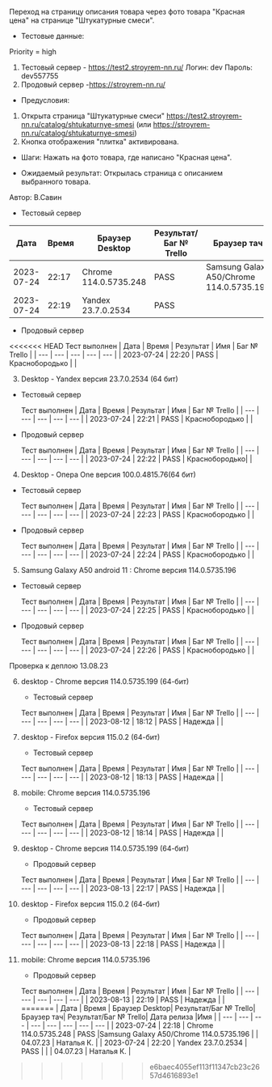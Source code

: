Переход на страницу описания товара через фото товара "Красная цена" на странице "Штукатурные смеси".

* Тестовые данные: 

Priority = high

1. Тестовый сервер - https://test2.stroyrem-nn.ru/
Логин: dev
Пароль: dev557755
2. Продовый сервер -https://stroyrem-nn.ru/

* Предусловия:
1. Открыта страница "Штукатурные смеси" https://test2.stroyrem-nn.ru/catalog/shtukaturnye-smesi (или https://stroyrem-nn.ru/catalog/shtukaturnye-smesi)
2. Кнопка отображения "плитка" активирована.

* Шаги:
Нажать на фото товара, где написано "Красная цена".

* Ожидаемый результат:
Открылась страница с описанием выбранного товара.

Автор: В.Савин


* Тестовый сервер

| Дата | Время | Браузер Desktop| Результат/Баг № Trello| Браузер тач| Результат/Баг № Trello| Дата релиза |Имя |
| --- | --- | --- | --- | --- | --- | --- | --- | 
|2023-07-24 | 22:17 | Chrome 114.0.5735.248 | PASS |Samsung Galaxy A50/Chrome 114.0.5735.196  |  | 04.07.23 | Наталья К. | 
|2023-07-24 | 22:19 | Yandex 23.7.0.2534 | PASS |  |  | 04.07.23 | Наталья К. |


* Продовый сервер

<<<<<<< HEAD
  Тест выполнен
| Дата | Время | Результат | Имя | Баг № Trello |
| --- | --- | --- | --- | --- |
| 2023-07-24 | 22:20 | PASS | Краснобородько |  | 


3. Desktop - Yandex версия 23.7.0.2534 (64 бит)

* Тестовый сервер 

  Тест выполнен
| Дата | Время | Результат | Имя | Баг № Trello |
| --- | --- | --- | --- | --- |
| 2023-07-24 | 22:21 | PASS | Краснобородько |  | 

* Продовый сервер

  Тест выполнен
| Дата | Время | Результат | Имя | Баг № Trello |
| --- | --- | --- | --- | --- |
| 2023-07-24 | 22:22 | PASS | Краснобородько|  | 


4. Desktop - Опера One версия 100.0.4815.76(64 бит)

* Тестовый сервер  

  Тест выполнен
| Дата | Время | Результат | Имя | Баг № Trello |
| --- | --- | --- | --- | --- |
| 2023-07-24 | 22:23 | PASS | Краснобородько |  | 

* Продовый сервер

  Тест выполнен
| Дата | Время | Результат | Имя | Баг № Trello |
| --- | --- | --- | --- | --- |
| 2023-07-24 | 22:24 | PASS | Краснобородько |  |


5. Samsung Galaxy A50 аndroid 11 : Chrome версия 114.0.5735.196

* Тестовый сервер
  
  Тест выполнен
| Дата | Время | Результат | Имя | Баг № Trello |
| --- | --- | --- | --- | --- |
| 2023-07-24 | 22:25 | PASS | Краснобородько |  | 

* Продовый сервер

  Тест выполнен
| Дата | Время | Результат | Имя | Баг № Trello |
| --- | --- | --- | --- | --- |
| 2023-07-24 | 22:26 | PASS | Краснобородько |  |



Проверка к деплою 13.08.23

6. desktop - Chrome версия 114.0.5735.199 (64-бит)

	* Тестовый сервер 

	Тест выполнен
	| Дата | Время | Результат | Имя | Баг № Trello |
	| --- | --- | --- | --- | --- |
	| 2023-08-12 | 18:12 | PASS | Надежда |  | 
	
7. desktop - Firefox версия 115.0.2 (64-бит)

	* Тестовый сервер 

	Тест выполнен
	| Дата | Время | Результат | Имя | Баг № Trello |
	| --- | --- | --- | --- | --- |
	| 2023-08-12 | 18:13 | PASS | Надежда |  | 

8. mobile: Chrome версия 114.0.5735.196

	* Тестовый сервер 

	Тест выполнен
	| Дата | Время | Результат | Имя | Баг № Trello |
	| --- | --- | --- | --- | --- |
	| 2023-08-12 | 18:14 | PASS | Надежда |  | 
	
	

9. desktop - Chrome версия 114.0.5735.199 (64-бит)

	* Продовый сервер 

	Тест выполнен
	| Дата | Время | Результат | Имя | Баг № Trello |
	| --- | --- | --- | --- | --- |
	| 2023-08-13 | 22:17 | PASS | Надежда |  | 
	
10. desktop - Firefox версия 115.0.2 (64-бит)

	* Продовый сервер 

	Тест выполнен
	| Дата | Время | Результат | Имя | Баг № Trello |
	| --- | --- | --- | --- | --- |
	| 2023-08-13 | 22:18 | PASS | Надежда |  | 

11. mobile: Chrome версия 114.0.5735.196

	* Продовый сервер 

	Тест выполнен
	| Дата | Время | Результат | Имя | Баг № Trello |
	| --- | --- | --- | --- | --- |
	| 2023-08-13 | 22:19 | PASS | Надежда |  | 	
=======
| Дата | Время | Браузер Desktop| Результат/Баг № Trello| Браузер тач| Результат/Баг № Trello| Дата релиза |Имя |
| --- | --- | --- | --- | --- | --- | --- | --- | 
| 2023-07-24 | 22:18 | Chrome 114.0.5735.248 | PASS |Samsung Galaxy A50/Chrome 114.0.5735.196 |  | 04.07.23 | Наталья К. | 
| 2023-07-24 | 22:20 | Yandex 23.7.0.2534 | PASS |  |  | 04.07.23 | Наталья К. |
>>>>>>> e6baec4055ef113f11347cb23c2657d4616893e1
